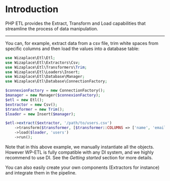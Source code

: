 # Introduction

PHP ETL provides the Extract, Transform and Load capabilities that streamline the process of data manipulation.

---

You can, for example, extract data from a csv file, trim white spaces from specific columns and then load the values into a database table:

```php
use Wizaplace\Etl\Etl;
use Wizaplace\Etl\Extractors\Csv;
use Wizaplace\Etl\Transformers\Trim;
use Wizaplace\Etl\Loaders\Insert;
use Wizaplace\Etl\Database\Manager;
use Wizaplace\Etl\Database\ConnectionFactory;

$connexionFactory = new ConnectionFactory();
$manager = new Manager($connexionFactory);
$etl = new Etl();
$extractor = new Csv();
$transformer = new Trim();
$loader = new Insert($manager);

$etl->extract($extractor, '/path/to/users.csv')
    ->transform($transformer, [$transformer::COLUMNS => ['name', 'email']])
    ->load($loader, 'users')
    ->run();
```

Note that in this above example, we manually instantiate all the objects.
However WP-ETL is fully compatible with any DI system, and we highly recommend
to use DI. See the _Getting started_ section for more details.

You can also easily create your own components (Extractors for instance) and integrate them in the pipeline.
